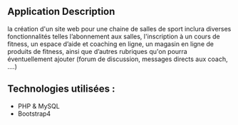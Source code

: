 ## Application Description
la création d'un site web pour une chaine de salles de sport inclura diverses fonctionnalités telles l’abonnement aux salles, l'inscription à un cours de fitness, un espace d’aide et coaching en ligne, un magasin en ligne de produits de fitness, ainsi que d’autres rubriques qu'on pourra  éventuellement ajouter (forum de discussion, messages directs aux coach, ....) 



## Technologies utilisées : 

 - PHP & MySQL 
 - Bootstrap4 
